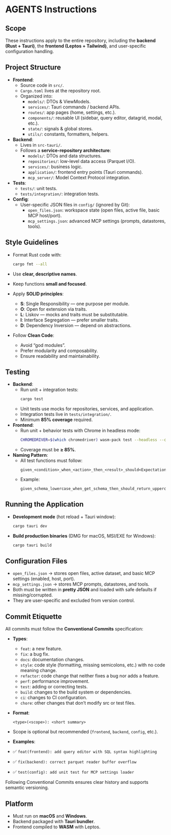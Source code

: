 # AGENTS Instructions

## Scope
These instructions apply to the entire repository, including the **backend (Rust + Tauri)**, the **frontend (Leptos + Tailwind)**, and user-specific configuration handling.

## Project Structure
- **Frontend**:
  - Source code in `src/`.
  - `Cargo.toml` lives at the repository root.
  - Organized into:
    - `models/`: DTOs & ViewModels.
    - `services/`: Tauri commands / backend APIs.
    - `routes/`: app pages (home, settings, etc.).
    - `components/`: reusable UI (sidebar, query editor, datagrid, modal, etc.).
    - `state/`: signals & global stores.
    - `utils/`: constants, formatters, helpers.
- **Backend**:
  - Lives in `src-tauri/`.
  - Follows a **service-repository architecture**:
    - `models/`: DTOs and data structures.
    - `repositories/`: low-level data access (Parquet I/O).
    - `services/`: business logic.
    - `application/`: frontend entry points (Tauri commands).
    - `mcp_server/`: Model Context Protocol integration.
- **Tests**:
  - `tests/`: unit tests.
  - `tests/integration/`: integration tests.
- **Config**:
  - User-specific JSON files in `config/` (ignored by Git):
    - `open_files.json`: workspace state (open files, active file, basic MCP host/port).
    - `mcp_settings.json`: advanced MCP settings (prompts, datastores, tools).

## Style Guidelines
- Format Rust code with:
  ```bash
  cargo fmt --all
  ```

- Use **clear, descriptive names**.
- Keep functions **small and focused**.
- Apply **SOLID principles**:
  - **S**: Single Responsibility — one purpose per module.
  - **O**: Open for extension via traits.
  - **L**: Liskov — mocks and traits must be substitutable.
  - **I**: Interface Segregation — prefer smaller traits.
  - **D**: Dependency Inversion — depend on abstractions.
- Follow **Clean Code**:
  - Avoid “god modules”.
  - Prefer modularity and composability.
  - Ensure readability and maintainability.

## Testing
- **Backend**:
  - Run unit + integration tests:
    ```bash
    cargo test
    ```
  - Unit tests use mocks for repositories, services, and application.
  - Integration tests live in `tests/integration/`.
  - Minimum **85% coverage** required.
- **Frontend**:
  - Run unit + behavior tests with Chrome in headless mode:
    ```bash
    CHROMEDRIVER=$(which chromedriver) wasm-pack test --headless --chrome --test frontend
    ```
  - Coverage must be **≥ 85%**.
- **Naming Pattern**:
  - All test functions must follow:
    ```
    given_<condition>_when_<action>_then_<result>_should<Expectation>
    ```
  - Example:
    ```
    given_schema_lowercase_when_get_schema_then_should_return_uppercase
    ```

## Running the Application
- **Development mode** (hot reload + Tauri window):
  ```bash
  cargo tauri dev
  ```

- **Build production binaries** (DMG for macOS, MSI/EXE for Windows):
  ```bash
  cargo tauri build
  ```

## Configuration Files
- `open_files.json` → stores open files, active dataset, and basic MCP settings (enabled, host, port).
- `mcp_settings.json` → stores MCP prompts, datastores, and tools.
- Both must be written in **pretty JSON** and loaded with safe defaults if missing/corrupted.
- They are user-specific and excluded from version control.

## Commit Etiquette
All commits must follow the **Conventional Commits** specification:

- **Types**:
  - `feat`: a new feature.
  - `fix`: a bug fix.
  - `docs`: documentation changes.
  - `style`: code style (formatting, missing semicolons, etc.) with no code meaning change.
  - `refactor`: code change that neither fixes a bug nor adds a feature.
  - `perf`: performance improvement.
  - `test`: adding or correcting tests.
  - `build`: changes to the build system or dependencies.
  - `ci`: changes to CI configuration.
  - `chore`: other changes that don’t modify src or test files.
- **Format**:
  ```
  <type>(<scope>): <short summary>
  ```

- Scope is optional but recommended (`frontend`, `backend`, `config`, etc.).
- **Examples**:
- ✅ `feat(frontend): add query editor with SQL syntax highlighting`
- ✅ `fix(backend): correct parquet reader buffer overflow`
- ✅ `test(config): add unit test for MCP settings loader`

Following Conventional Commits ensures clear history and supports semantic versioning.

## Platform
- Must run on **macOS** and **Windows**.
- Backend packaged with **Tauri bundler**.
- Frontend compiled to **WASM** with Leptos.